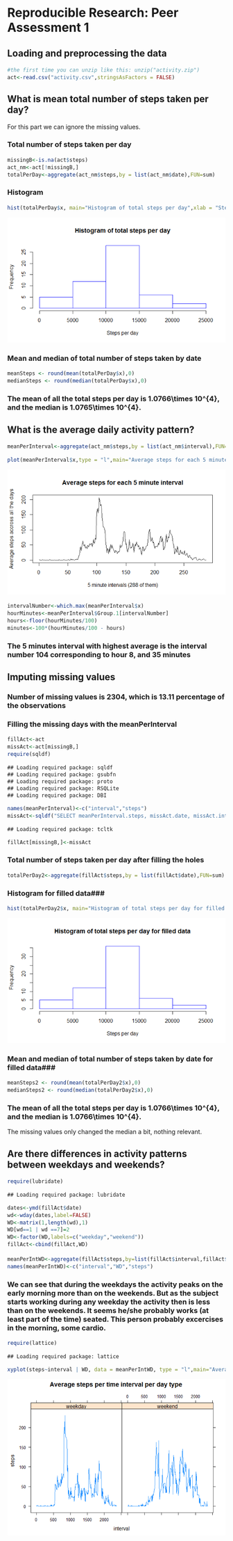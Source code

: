 # Reproducible Research: Peer Assessment 1


## Loading and preprocessing the data

```r
#the first time you can unzip like this: unzip("activity.zip")
act<-read.csv("activity.csv",stringsAsFactors = FALSE)
```

## What is mean total number of steps taken per day?
For this part we can ignore the missing values.
### Total number of steps taken per day ###

```r
missingB<-is.na(act$steps)
act_nm<-act[!missingB,]
totalPerDay<-aggregate(act_nm$steps,by = list(act_nm$date),FUN=sum)
```
### Histogram ###

```r
hist(totalPerDay$x, main="Histogram of total steps per day",xlab = "Steps per day",border = "blue")
```

![](PA1_template_files/figure-html/unnamed-chunk-3-1.png) 

### Mean and median of total number of steps taken by date ###


```r
meanSteps <- round(mean(totalPerDay$x),0)
medianSteps <- round(median(totalPerDay$x),0)
```
### The mean of all the total steps per day is 1.0766\times 10^{4}, and the median is 1.0765\times 10^{4}. ###


## What is the average daily activity pattern?

```r
meanPerInterval<-aggregate(act_nm$steps,by = list(act_nm$interval),FUN=mean)
```

```r
plot(meanPerInterval$x,type = "l",main="Average steps for each 5 minute interval",xlab ="5 minute intervals (288 of them)", ylab = "Average steps accross all the days" )
```

![](PA1_template_files/figure-html/unnamed-chunk-6-1.png) 

```r
intervalNumber<-which.max(meanPerInterval$x)
hourMinutes<-meanPerInterval$Group.1[intervalNumber]
hours<-floor(hourMinutes/100)
minutes<-100*(hourMinutes/100 - hours)
```
### The 5 minutes interval with highest average is the interval number 104 corresponding to hour 8, and 35 minutes ###

## Imputing missing values

### Number of missing values is 2304, which is 13.11 percentage of the observations ###

### Filling the missing days with the meanPerInterval ###

```r
fillAct<-act
missAct<-act[missingB,]
require(sqldf)
```

```
## Loading required package: sqldf
## Loading required package: gsubfn
## Loading required package: proto
## Loading required package: RSQLite
## Loading required package: DBI
```

```r
names(meanPerInterval)<-c("interval","steps")
missAct<-sqldf("SELECT meanPerInterval.steps, missAct.date, missAct.interval FROM missAct INNER JOIN meanPerInterval ON meanPerInterval.interval=missAct.interval")
```

```
## Loading required package: tcltk
```

```r
fillAct[missingB,]<-missAct
```
### Total number of steps taken per day after filling the holes ###

```r
totalPerDay2<-aggregate(fillAct$steps,by = list(fillAct$date),FUN=sum)
```
### Histogram for filled data###

```r
hist(totalPerDay2$x, main="Histogram of total steps per day for filled data",xlab = "Steps per day",border = "blue")
```

![](PA1_template_files/figure-html/unnamed-chunk-9-1.png) 
### Mean and median of total number of steps taken by date for filled data###

```r
meanSteps2 <- round(mean(totalPerDay2$x),0)
medianSteps2 <- round(median(totalPerDay2$x),0)
```
### The mean of all the total steps per day is 1.0766\times 10^{4}, and the median is 1.0766\times 10^{4}. ###

The missing values only changed the median a bit, nothing relevant.

## Are there differences in activity patterns between weekdays and weekends?

```r
require(lubridate)
```

```
## Loading required package: lubridate
```

```r
dates<-ymd(fillAct$date)
wd<-wday(dates,label=FALSE)
WD<-matrix(1,length(wd),1)
WD[wd==1 | wd ==7]=2
WD<-factor(WD,labels=c("weekday","weekend"))
fillAct<-cbind(fillAct,WD)

meanPerIntWD<-aggregate(fillAct$steps,by=list(fillAct$interval,fillAct$WD),FUN = mean)
names(meanPerIntWD)<-c("interval","WD","steps")
```
### We can see that during the weekdays the activity peaks on the early morning more than on the weekends. But as the subject starts working during any weekday the activity then is less than on the weekends. It seems he/she probably works (at least part of the time) seated. This person probably excercises in the morning, some cardio. ###


```r
require(lattice)
```

```
## Loading required package: lattice
```

```r
xyplot(steps~interval | WD, data = meanPerIntWD, type = "l",main="Average steps per time interval per day type")
```

![](PA1_template_files/figure-html/unnamed-chunk-12-1.png) 

